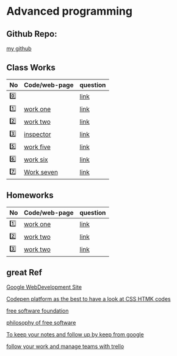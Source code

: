 # Advanced programming

## Github Repo:

[my github](https://github.com/a0m0rajab/exercise)

## Class Works

| No      | Code/web-page                          | question                                                                   |
| ------- | -------------------------------------- | -------------------------------------------------------------------------- |
| :zero:  | []()                                   | [link](https://groups.google.com/forum/#!topic/fsmvu-mae/1gn41Vtkj6Y)      |
| :one:   | [work one](JSuniWork/CW1.html)         | [link](https://groups.google.com/forum/#!topic/fsmvu-mae/IvKDmXMwrM8)      |
| :two:   | [work two](JSuniWork/CW2/roadMap.md)   | [link](https://groups.google.com/forum/#!topic/fsmvu-mae/hwM_bADloQU)      |
| :three: | [inspector](JSuniWork/index.html)      | [link](https://groups.google.com/forum/#!topic/fsmvu-mae/-5ONDWb77fY)      |
| :five:  | [work five](JSuniWork/CW5.HTML)        | [link](https://groups.google.com/d/msg/fsmvu-mae/YbEWQyVvejk/uQsmi5WuCAAJ) |
| :six:   | [work six](JSuniWork/cw6.html)         | [link](https://groups.google.com/d/msg/fsmvu-mae/qx3MEdIdMtI/gp9TLgNOBQAJ) |
| :seven: | [Work seven](JSuniWork/CW7/roadMap.md) | [link](https://groups.google.com/d/msg/fsmvu-mae/FS_53-wdnc0/quWV2wFHAQAJ) |



## Homeworks

| No | Code/web-page | question |
| -- | ----  |--- |
|  :one: |          [work one](/JSuniWork/HW1.html)     |[link](https://groups.google.com/forum/#!topic/fsmvu-mae/9zz_tXebdb0)|
|  :two: |          [work two](/JSuniWork/HW2/Database.html)     |[link](https://groups.google.com/d/msg/fsmvu-mae/9zz_tXebdb0/EwhcpcJ9BgAJ)|
|  :three: |          [work two](/JSuniWork/HW3/animation.html)     |[link](https://groups.google.com/d/msg/fsmvu-mae/9zz_tXebdb0/LCuvfxd6AAAJ)|

## great Ref

[Google WebDevelopment Site](https://web.dev/)

[Codepen platform as the best to have a look at CSS HTMK codes](http://codepen.io)

[free software foundation](https://www.fsf.org)

[philosophy of free software](https://gnu.org/philosophy/shouldbefree.en.html)

[To keep your notes and follow up by keep from google](https://keep.google.com/)

[follow your work and manage teams with trello](https://trello.com)
